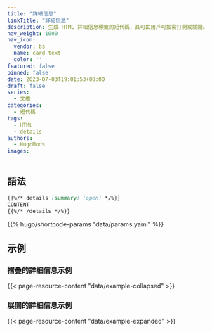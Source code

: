 ```yaml
---
title: "詳細信息"
linkTitle: "詳細信息"
description: 生成 HTML 詳細信息標籤的短代碼，其可由用戶可按需打開或關閉。
nav_weight: 1000
nav_icon:
  vendor: bs
  name: card-text
  color: ''
featured: false
pinned: false
date: 2023-07-03T19:01:53+08:00
draft: false
series:
  - 文檔
categories:
  - 短代碼
tags:
  - HTML
  - details
authors:
  - HugoMods
images:
---
```


## 語法

```markdown
{{%/* details [summary] [open] */%}}
CONTENT
{{%/* /details */%}}
```

{{% hugo/shortcode-params "data/params.yaml" %}}

## 示例

### 摺疊的詳細信息示例

{{< page-resource-content "data/example-collapsed" >}}

### 展開的詳細信息示例

{{< page-resource-content "data/example-expanded" >}}
